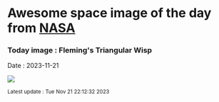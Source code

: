 
# Awesome space image of the day from [NASA](https://api.nasa.gov/)

### Today image : Fleming's Triangular Wisp
Date : 2023-11-21

![](https://apod.nasa.gov/apod/image/2311/FlemingsWisp_Gualco_960.jpg)

<small>Latest update : Tue Nov 21 22:12:32 2023</small>
        